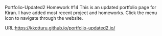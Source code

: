Portfolio-Updated2
Homework #14 This is an updated portfolio page for Kiran. I have added most recent project and homeworks. Click the menu icon to navigate through the website.

URL:https://kkotturu.github.io/portfolio-updated2.io/

